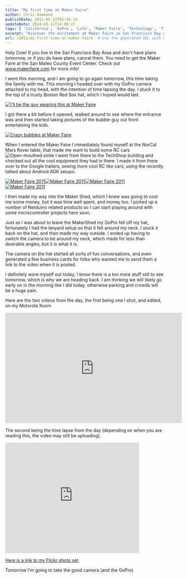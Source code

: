 ```yaml
---
title: "My first time at Maker Faire"
author: Chris Hammond
publishDate: 2011-05-22T02:26:14
updateDate: 2024-03-11T14:06:27
tags: [ 'California', 'GoPro', 'Life', 'Maker Faire', 'Technology', 'Time Lapse', 'Video' ]
excerpt: "Discover the excitement at Maker Faire in San Francisco Bay Area! Explore innovative projects, gadgets, and workshops at www.makerfaire.com. Join the fun!"
url: /2011/my-first-time-at-maker-faire  # Use the generated URL with year
---
```

<p>Holy Cow! If you live in the San Francisco Bay Area and don't have plans tomorrow, or if you do have plans, cancel them. You need to get the Maker Faire at the San Mateo County Event Center. Check out <a href="https://www.makerfaire.com">www.makerfaire.com</a> for more info!</p> <p>I went this morning, and I am going to go again tomorrow, this time taking the family with me. This morning I headed over with my GoPro camera attached to my head, with the intention of time lapsing the day. I stuck it to the top of a trusty Boston Red Sox hat, which I hoped would last.</p> <p><a title="I'll be the guy wearing this at Maker Faire" href="https://www.flickr.com/photos/17726343@N00/5743553626/"><img alt="I'll be the guy wearing this at Maker Faire" src="https://static.flickr.com/5063/5743553626_f88da31d0a_m.jpg" style="border-width: 0px;border-style: solid;" /></a></p> <p>I got there a bit before it opened, walked around to see where the entrance was and then started taking pictures of the bubble guy out front entertaining the kids. </p> <p><a title="Crazy bubbles at Maker Faire" href="https://www.flickr.com/photos/17726343@N00/5743040527/"><img alt="Crazy bubbles at Maker Faire" src="https://static.flickr.com/2705/5743040527_a74598b3d1_m.jpg" style="border-width: 0px;border-style: solid;" /></a></p> <p>When I entered the Maker Faire I immediately found myself at the NorCal Mars Rover table, that made me want to build some RC cars <img style="border-style: none;" class="wlEmoticon wlEmoticon-openmouthedsmile" alt="Open-mouthed smile" src="/assets/images/PublishThumbnails//windows-live-writer/my-first-time-at-maker-faire_13d96/wlemoticon-openmouthedsmile_2.png" /> I went from there to the TechShop building and checked out all the cool equipment they had in there. I made it from there over to the Google trailers, seeing more cool RC like cars, using the recently talked about Android ADK setups.</p> <p><a title="Maker Faire 2011" href="https://www.flickr.com/photos/17726343@N00/5745010407/"><img alt="Maker Faire 2011" src="https://static.flickr.com/2589/5745010407_f272f16a65_m.jpg" style="border-width: 0px;border-style: solid;" /></a><a title="Maker Faire 2011" href="https://www.flickr.com/photos/17726343@N00/5745010033/"><img alt="Maker Faire 2011" src="https://static.flickr.com/2251/5745010033_bf9b1251da_m.jpg" style="border-width: 0px;border-style: solid;" /></a><a title="Maker Faire 2011" href="https://www.flickr.com/photos/17726343@N00/5745009025/"><img alt="Maker Faire 2011" src="https://static.flickr.com/2195/5745009025_74414a61a0_m.jpg" style="border-width: 0px;border-style: solid;" /></a><a title="Maker Faire 2011" href="https://www.flickr.com/photos/17726343@N00/5745008169/"><img alt="Maker Faire 2011" src="https://static.flickr.com/5221/5745008169_4efba42423_m.jpg" style="border-width: 0px;border-style: solid;" /></a></p> <p>I then made my way into the Maker Shed, which I knew was going to cost me some money, but it was time well spent, and money too. I picked up a number of Netduino related products so I can start playing around with some microcontroller projects here soon.</p> <p>Just as I was about to leave the MakerShed my GoPro fell off my hat, fortunately I had the lanyard setup so that it fell around my neck. I stuck it back on the hat, and then made my way outside. I ended up having to switch the camera to be around my neck, which made for less than desirable angles, but it is what it is.</p> <p>The camera on the hat started all sorts of fun conversations, and even generated a few business cards for folks who wanted me to send them a link to the video when it is posted. </p> <p>I definitely wore myself out today, I know there is a ton more stuff still to see tomorrow, which is why we are heading back. I am thinking we will likely go early on in the morning like I did today, otherwise parking and crowds will be a huge pain.</p> <p>Here are the two videos from the day, the first being one I shot, and edited, on my Motorola Xoom.</p> <p><iframe height="349" src="https://www.youtube.com/embed/08HqbG4Yd2U?rel=0&amp;hd=1" frameborder="0" width="560" allowfullscreen="allowfullscreen"></iframe></p> <p>The second being the time lapse from the day (depending on when you are reading this, the video may still be uploading).</p> <p><iframe width="425" height="349" src="https://www.youtube.com/embed/Jxa8aYJuaNI?rel=0&amp;hd=1" frameborder="0"></iframe></p> <p><a href="https://www.chrishammond.com/photos/view/setdisplay/setid/72157626651335407.aspx" target="_blank">Here is a link to my Flickr photo set</a>. </p> <p>Tomorrow I'm going to take the good camera (and the GoPro) </p>

